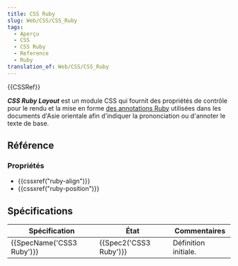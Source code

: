 ```yaml
---
title: CSS Ruby
slug: Web/CSS/CSS_Ruby
tags:
  - Aperçu
  - CSS
  - CSS Ruby
  - Reference
  - Ruby
translation_of: Web/CSS/CSS_Ruby
---
```

{{CSSRef}}

**_CSS Ruby Layout_** est un module CSS qui fournit des propriétés de contrôle pour le rendu et la mise en forme [des annotations Ruby](<https://fr.wikipedia.org/wiki/Ruby_(linguistique)>) utilisées dans les documents d'Asie orientale afin d'indiquer la prononciation ou d'annoter le texte de base.

## Référence

### Propriétés

- {{cssxref("ruby-align")}}
- {{cssxref("ruby-position")}}

## Spécifications

| Spécification                    | État                         | Commentaires         |
| -------------------------------- | ---------------------------- | -------------------- |
| {{SpecName('CSS3 Ruby')}} | {{Spec2('CSS3 Ruby')}} | Définition initiale. |
